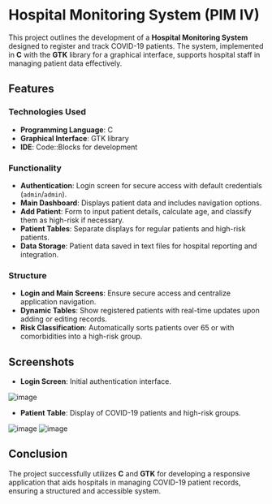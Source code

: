 # Hospital Monitoring System (PIM IV)

This project outlines the development of a **Hospital Monitoring System** designed to register and track COVID-19 patients. The system, implemented in **C** with the **GTK** library for a graphical interface, supports hospital staff in managing patient data effectively.

## Features

### Technologies Used
- **Programming Language**: C
- **Graphical Interface**: GTK library
- **IDE**: Code::Blocks for development

### Functionality
- **Authentication**: Login screen for secure access with default credentials (`admin`/`admin`).
- **Main Dashboard**: Displays patient data and includes navigation options.
- **Add Patient**: Form to input patient details, calculate age, and classify them as high-risk if necessary.
- **Patient Tables**: Separate displays for regular patients and high-risk patients.
- **Data Storage**: Patient data saved in text files for hospital reporting and integration.

### Structure
- **Login and Main Screens**: Ensure secure access and centralize application navigation.
- **Dynamic Tables**: Show registered patients with real-time updates upon adding or editing records.
- **Risk Classification**: Automatically sorts patients over 65 or with comorbidities into a high-risk group.

## Screenshots
- **Login Screen**: Initial authentication interface.

![image](https://github.com/user-attachments/assets/3be003fa-1545-4682-9c4e-0205b9b83c23)

- **Patient Table**: Display of COVID-19 patients and high-risk groups.

![image](https://github.com/user-attachments/assets/7235e91c-e507-4222-a72d-7906207f2313)
![image](https://github.com/user-attachments/assets/b7cfa5f7-c231-4598-9f86-7cd0b270bf3b)



## Conclusion
The project successfully utilizes **C** and **GTK** for developing a responsive application that aids hospitals in managing COVID-19 patient records, ensuring a structured and accessible system.
